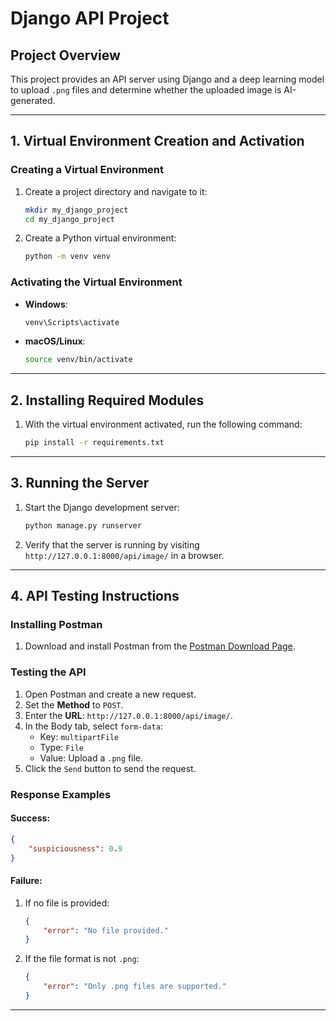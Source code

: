 
# Django API Project

## Project Overview
This project provides an API server using Django and a deep learning model to upload `.png` files and determine whether the uploaded image is AI-generated.

---

## 1. Virtual Environment Creation and Activation

### Creating a Virtual Environment
1. Create a project directory and navigate to it:
   ```bash
   mkdir my_django_project
   cd my_django_project
   ```

2. Create a Python virtual environment:
   ```bash
   python -m venv venv
   ```

### Activating the Virtual Environment
- **Windows**:
  ```bash
  venv\Scripts\activate
  ```

- **macOS/Linux**:
  ```bash
  source venv/bin/activate
  ```

---

## 2. Installing Required Modules

1. With the virtual environment activated, run the following command:
   ```bash
   pip install -r requirements.txt
   ```

---

## 3. Running the Server
1. Start the Django development server:
   ```bash
   python manage.py runserver
   ```

2. Verify that the server is running by visiting `http://127.0.0.1:8000/api/image/` in a browser.

---

## 4. API Testing Instructions

### Installing Postman
1. Download and install Postman from the [Postman Download Page](https://www.postman.com/downloads/).

### Testing the API
1. Open Postman and create a new request.
2. Set the **Method** to `POST`.
3. Enter the **URL**: `http://127.0.0.1:8000/api/image/`.
4. In the Body tab, select `form-data`:
   - Key: `multipartFile`
   - Type: `File`
   - Value: Upload a `.png` file.
5. Click the `Send` button to send the request.

### Response Examples
#### Success:
```json
{
    "suspiciousness": 0.9
}
```

#### Failure:
1. If no file is provided:
   ```json
   {
       "error": "No file provided."
   }
   ```

2. If the file format is not `.png`:
   ```json
   {
       "error": "Only .png files are supported."
   }
   ```

---
